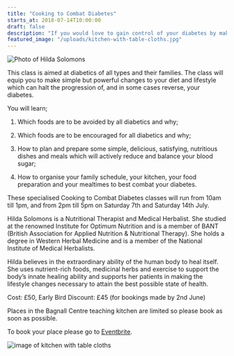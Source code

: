 ```yaml
---
title: "Cooking to Combat Diabetes"
starts_at: 2018-07-14T10:00:00
draft: false
description: "If you would love to gain control of your diabetes by making some simple but powerful diet and lifestyle changes, this class is for you."
featured_image: "/uploads/kitchen-with-table-cloths.jpg"
---
```


![Photo of Hilda Solomons](/uploads/image-hilda-solomons.jpg)

This class is aimed at diabetics of all types and their families. The class will equip you to make simple but powerful changes to your diet and lifestyle which can halt the progression of, and in some cases reverse, your diabetes. 

You will learn;

1) Which foods are to be avoided by all diabetics and why;

2) Which foods are to be encouraged for all diabetics and why;

3) How to plan and prepare some simple, delicious, satisfying, nutritious dishes and meals which will actively reduce and balance your blood sugar;

4) How to organise your family schedule, your kitchen, your food preparation and your mealtimes to best combat your diabetes. 

These specialised Cooking to Combat Diabetes classes will run from 10am till 1pm, and from 2pm till 5pm on Saturday 7th and Saturday 14th July. 

Hilda Solomons is a Nutritional Therapist and Medical Herbalist. She studied at the renowned Institute for Optimum Nutrition and is a member of BANT (British Association for Applied Nutrition & Nutritional Therapy). She holds a degree in Western Herbal Medicine and is a member of the National Institute of Medical Herbalists. 

Hilda believes in the extraordinary ability of the human body to heal itself. She uses nutrient-rich foods, medicinal herbs and exercise to support the body’s innate healing ability and supports her patients in making the lifestyle changes necessary to attain the best possible state of health. 

Cost: £50, Early Bird Discount: £45 (for bookings made by 2nd June)

Places in the Bagnall Centre teaching kitchen are limited so please book as soon as possible.

To book your place please go to [Eventbrite](https://www.eventbrite.co.uk/o/the-bagnall-centre-for-integrated-healthcare-15107851824).

![image of kitchen with table cloths](/uploads/kitchen-with-table-cloths.jpg)
